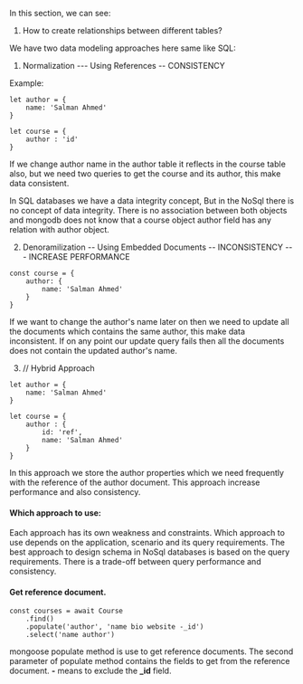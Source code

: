 In this section, we can see:

1) How to create relationships between different tables?

We have two data modeling approaches here same like SQL:

1) Normalization --- Using References -- CONSISTENCY

Example:
```
let author = {
    name: 'Salman Ahmed'
}

let course = {
    author : 'id'
}
```
If we change author name in the author table it reflects in the course table also, but we need two queries to get the course and its author, this make data consistent.

In SQL databases we have a data integrity concept, But in the NoSql there is no concept of data integrity.
There is no association between both objects and mongodb does not know that a course object author field has any relation with author object.

2) Denoramilization -- Using Embedded Documents -- INCONSISTENCY --- INCREASE PERFORMANCE
```
const course = {
    author: {
        name: 'Salman Ahmed'
    }
}
```
If we want to change the author's name later on then we need to update all the documents which contains the same author, this make data inconsistent. If on any point our update query fails then all the documents does not contain the updated author's name.


3) // Hybrid Approach
```
let author = {
    name: 'Salman Ahmed'
}

let course = {
    author : {
        id: 'ref',
        name: 'Salman Ahmed'
    }
}
```
In this approach we store the author properties which we need frequently with the reference of the author document. This approach increase performance and also consistency.

#### Which approach to use:
Each approach has its own weakness and constraints.
Which approach to use depends on the application, scenario and its query requirements. 
The best approach to design schema in NoSql databases is based on the query requirements.
There is a trade-off between query performance and consistency.

#### Get reference document.

```
const courses = await Course
    .find()
    .populate('author', 'name bio website -_id')
    .select('name author')
```
mongoose populate method is use to get reference documents. The second parameter of populate method contains the fields to get from the reference document. **-** means to exclude the **_id** field.
